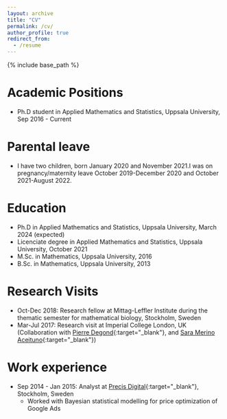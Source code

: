 ```yaml
---
layout: archive
title: "CV"
permalink: /cv/
author_profile: true
redirect_from:
  - /resume
---
```


{% include base_path %}

Academic Positions
======
* Ph.D student in Applied Mathematics and Statistics, Uppsala University, Sep 2016 - Current

Parental leave
======
* I have two children, born January 2020 and November 2021.I was on pregnancy/maternity leave October 2019-December 2020 and October 2021-August 2022. 


Education
======
* Ph.D in Applied Mathematics and Statistics, Uppsala University, March 2024 (expected)
* Licenciate degree in Applied Mathematics and Statistics, Uppsala University, October 2021
* M.Sc. in Mathematics, Uppsala University, 2016
* B.Sc. in Mathematics, Uppsala University, 2013

Research Visits
======
* Oct-Dec 2018: Research fellow at Mittag-Leffler Institute during the thematic semester for mathematical biology, Stockholm, Sweden
* Mar-Jul 2017: Research visit at Imperial College London, UK (Collaboration with [Pierre Degond](https://sites.google.com/site/degond/Home){:target="_blank"}, and [Sara Merino Aceituno](https://sites.google.com/view/saramerinoaceituno){:target="_blank"})

Work experience
======
* Sep 2014 - Jan 2015: Analyst at [Precis Digital](https://www.precisdigital.com/){:target="_blank"}, Stockholm, Sweden
  * Worked with Bayesian statistical modelling for price optimization of Google Ads
